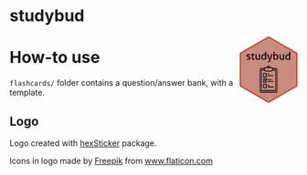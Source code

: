 # studybud
<img style="float: right; height: 20%; width: 20%" src="app/www/studybud.png">



# How-to use
`flashcards/` folder contains a question/answer bank, with a template.



## Logo
Logo created with [hexSticker](https://github.com/GuangchuangYu/hexSticker) package.

<div>Icons in logo made by <a href="https://www.flaticon.com/authors/freepik" title="Freepik">Freepik</a> from <a href="https://www.flaticon.com/"             title="Flaticon">www.flaticon.com</a></div>
